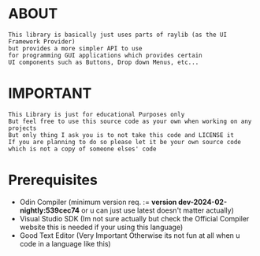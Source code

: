 # ABOUT
```
This library is basically just uses parts of raylib (as the UI Framework Provider) 
but provides a more simpler API to use 
for programming GUI applications which provides certain
UI components such as Buttons, Drop down Menus, etc...
```

# IMPORTANT
```
This Library is just for educational Purposes only
But feel free to use this source code as your own when working on any projects
But only thing I ask you is to not take this code and LICENSE it
If you are planning to do so please let it be your own source code which is not a copy of someone elses' code
```

# Prerequisites
- Odin Compiler (minimum version req. := **version dev-2024-02-nightly:539cec74** or u can just use latest doesn't matter actually)
- Visual Studio SDK (Im not sure actually but check the Official Compiler website this is needed if your using this language)
- Good Text Editor (Very Important Otherwise its not fun at all when u code in a language like this)